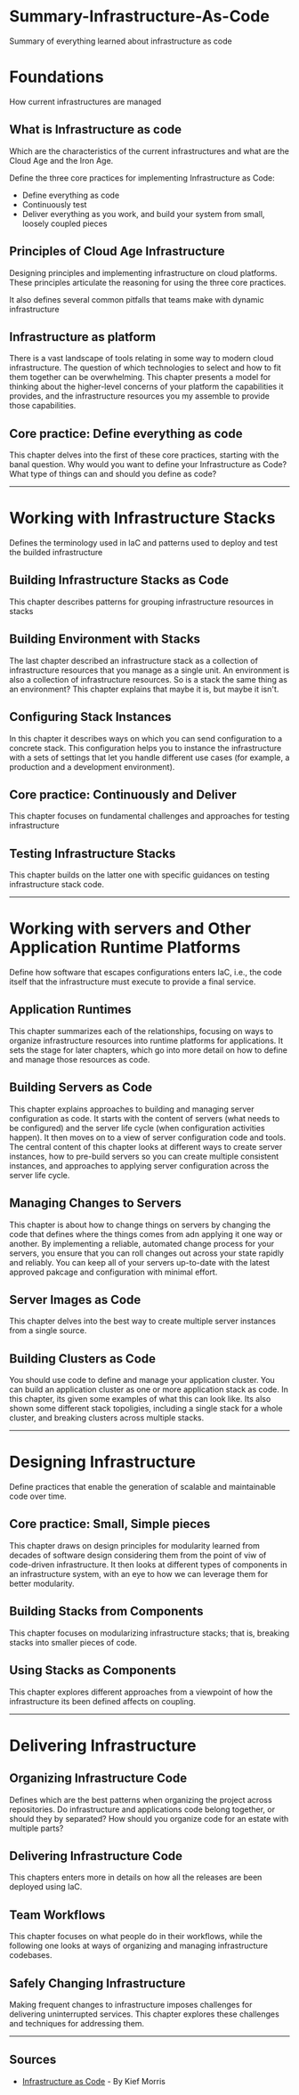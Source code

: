 # Summary-Infrastructure-As-Code
Summary of everything learned about infrastructure as code


# Foundations

How current infrastructures are managed

## What is Infrastructure as code

Which are the characteristics of the current infrastructures and what are the Cloud Age and the Iron Age.

Define the three core practices for implementing Infrastructure as Code:
- Define everything as code
- Continuously test
- Deliver everything as you work, and build your system from small, loosely coupled pieces

## Principles of Cloud Age Infrastructure 

Designing principles and implementing infrastructure on cloud platforms. These principles articulate the reasoning for using the three core practices.

It also defines several common pitfalls that teams make with dynamic infrastructure

## Infrastructure as platform

There is a vast landscape of tools relating in some way to modern cloud infrastructure. The question of which technologies to select and how to fit them together can be overwhelming. This chapter presents a model for thinking about the higher-level concerns of your platform the capabilities it provides, and the infrastructure resources you my assemble to provide those capabilities.

## Core practice: Define everything as code

This chapter delves into the first of these core practices, starting with the banal question. Why would you want to define your Infrastructure as Code? What type of things can and should you define as code?

---

# Working with Infrastructure Stacks

Defines the terminology used in IaC and patterns used to deploy and test the builded infrastructure

## Building Infrastructure Stacks as Code

This chapter describes patterns for grouping infrastructure resources in stacks

## Building Environment with Stacks

The last chapter described an infrastructure stack as a collection of infrastructure resources that you manage as a single unit. An environment is also a collection of infrastructure resources. So is a stack the same thing as an environment? This chapter explains that maybe it is, but maybe it isn't.

## Configuring Stack Instances

In this chapter it describes ways on which you can send configuration to a concrete stack. This configuration helps you to instance the infrastructure with a sets of settings that let you handle different use cases (for example, a production and a development environment). 

## Core practice: Continuously and Deliver

This chapter focuses on fundamental challenges and approaches for testing infrastructure

## Testing Infrastructure Stacks

This chapter builds on the latter one with specific guidances on testing infrastructure stack code.

---

# Working with servers and Other Application Runtime Platforms

Define how software that escapes configurations enters IaC, i.e., the code itself that the infrastructure must execute to provide a final service.

## Application Runtimes

This chapter summarizes each of the relationships, focusing on ways to organize infrastructure resources into runtime platforms for applications. It sets the stage for later chapters, which go into more detail on how to define and manage those resources as code.

## Building Servers as Code

This chapter explains approaches to building and managing server configuration as code. It starts with the content of servers (what needs to be configured) and the server life cycle (when configuration activities happen). It then moves on to a view of server configuration code and tools. The central content of this chapter looks at different ways to create server instances, how to pre-build servers so you can create multiple consistent instances, and approaches to applying server configuration across the server life cycle.

## Managing Changes to Servers

This chapter is about how to change things on servers by changing the code that defines where the things comes from adn applying it one way or another. By implementing a reliable, automated change process for your servers, you ensure that you can roll changes out across your state rapidly and reliably. You can keep all of your servers up-to-date with the latest approved pakcage and configuration with minimal effort.

## Server Images as Code

This chapter delves into the best way to create multiple server instances from a single source.

## Building Clusters as Code

You should use code to define and manage your application cluster. You can build an application cluster as one or more application stack as code. In this chapter, its given some examples of what this can look like. Its also shown some different stack topoligies, including a single stack for a whole cluster, and breaking clusters across multiple stacks.

---

# Designing Infrastructure

Define practices that enable the generation of scalable and maintainable code over time.

## Core practice: Small, Simple pieces

This chapter draws on design principles for modularity learned from decades of software design considering them from the point of viw of code-driven infrastructure. It then looks at different types of components in an infrastructure system, with an eye to how we can leverage them for better modularity.

## Building Stacks from Components

This chapter focuses on modularizing infrastructure stacks; that is, breaking stacks into smaller pieces of code.

## Using Stacks as Components

This chapter explores different approaches from a viewpoint of how the infrastructure its been defined affects on coupling.

---

# Delivering Infrastructure


## Organizing Infrastructure Code

Defines which are the best patterns when organizing the project across repositories. Do infrastructure and applications code belong together, or should they by separated? How should you organize code for an estate with multiple parts?

## Delivering Infrastructure Code

This chapters enters more in details on how all the releases are been deployed using IaC.

## Team Workflows

This chapter focuses on what people do in their workflows, while the following one looks at ways of organizing and managing infrastructure codebases.

## Safely Changing Infrastructure

Making frequent changes to infrastructure imposes challenges for delivering uninterrupted services. This chapter explores these challenges and techniques for addressing them.

---

## Sources
- [Infrastructure as Code](https://www.oreilly.com/library/view/infrastructure-as-code/9781491924334/) - By Kief Morris
